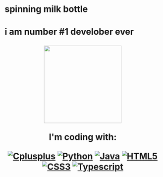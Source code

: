 <html>
<head>
  <meta charset="UTF-8">
  <meta name="viewport" content="width=device-width, initial-scale=1.0">
  <meta http-equiv="X-UA-Compatible" content="ie=edge">
<h1>spinning milk bottle<h1>
  <p>i am number #1 develober ever</p>
<div id="header" align="center">
  <img src="https://media.giphy.com/media/uio9233HD2tB7fsNb3/giphy.gif" width="250"/>
</div>
  <div id="header" align="center">
    <p>I'm coding with:</p>
      <a href='https://github.com/shivamkapasia0' target="_blank"><img alt='Cplusplus' src='https://img.shields.io/badge/C++-100000?style=for-the-badge&logo=Cplusplus&logoColor=white&labelColor=153EBA&color=322F2F'/></a>
      <a href='https://github.com/shivamkapasia0' target="_blank"><img alt='Python' src='https://img.shields.io/badge/python-3670A0?style=for-the-badge&logo=python&logoColor=ffdd54'/></a>
      <a href='https://github.com/shivamkapasia0' target="_blank"><img alt='Java' src='https://img.shields.io/badge/java-%23ED8B00.svg?style=for-the-badge&logo=java&logoColor=white'/></a>
      <a href='https://github.com/shivamkapasia0' target="_blank"><img alt='HTML5' src='https://img.shields.io/badge/html5-%23E34F26.svg?style=for-the-badge&logo=html5&logoColor=white'/></a>    
      <a href='https://github.com/shivamkapasia0' target="_blank"><img alt='CSS3' src='https://img.shields.io/badge/css3-%231572B6.svg?style=for-the-badge&logo=css3&logoColor=white'/></a>
      <a href='https://github.com/shivamkapasia0' target="_blank"><img alt='Typescript' src='https://img.shields.io/badge/typescript-%23007ACC.svg?style=for-the-badge&logo=typescript&logoColor=white'/></a>

</head>
<body>

</body>
</html>
